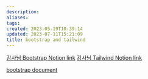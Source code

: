 ```yaml
---
description:
aliases: 
tags: 
created: 2023-05-19T10:39:14
updated: 2023-07-11T15:21:09
title: bootstrap and tailwind
---
```

[강사님 Bootstrap Notion link](https://paullabworkspace.notion.site/Bootstrap-75c639c504a14b0d955177d8b70a2b71)
[강사님 Tailwind Notion link](https://paullabworkspace.notion.site/Tailwind-CSS-c3aebde0f224435ba615fc12e6abc843)

[bootstrap document]()
